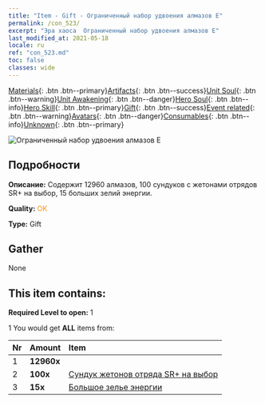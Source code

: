 ```yaml
---
title: "Item - Gift - Ограниченный набор удвоения алмазов E"
permalink: /con_523/
excerpt: "Эра хаоса  Ограниченный набор удвоения алмазов E"
last_modified_at: 2021-05-18
locale: ru
ref: "con_523.md"
toc: false
classes: wide
---
```

 [Materials](/ItemsRU/){: .btn .btn--primary}[Artifacts](/ItemsRU/Artifacts/){: .btn .btn--success}[Unit Soul](/ItemsRU/UnitSoul/){: .btn .btn--warning}[Unit Awakening](/ItemsRU/UnitAwakening/){: .btn .btn--danger}[Hero Soul](/ItemsRU/HeroSoul/){: .btn .btn--info}[Hero Skill](/ItemsRU/HeroSkill/){: .btn .btn--primary}[Gift](/ItemsRU/Gift/){: .btn .btn--success}[Event related](/ItemsRU/Events/){: .btn .btn--warning}[Avatars](/ItemsRU/Avatars/){: .btn .btn--danger}[Consumables](/ItemsRU/Consumables/){: .btn .btn--info}[Unknown](/ItemsRU/Unknown/){: .btn .btn--primary}

 ![Ограниченный набор удвоения алмазов E](/images/t/i_907196.png)

## Подробности
 **Описание:** Содержит 12960 алмазов, 100 сундуков с жетонами отрядов SR+ на выбор, 15 больших зелий энергии.

 **Quality:** <span style="color: #FF8C00">OK</span>

 **Type:** Gift

## Gather

  None

## This item contains:

 **Required Level to open:** 1

 1 You would get **ALL** items  from:

  | Nr | Amount |     Item    |
  |:---|:-------|:------------|
  | 1 |  **12960x** | <i class="fas fa-gem"/> |  | 
  | 2 |  **100x** | [Сундук жетонов отряда SR+ на выбор](/ItemsRU/con_1619/) |  | 
  | 3 |  **15x** | [Большое зелье энергии](/ItemsRU/con_706/) |  | 
